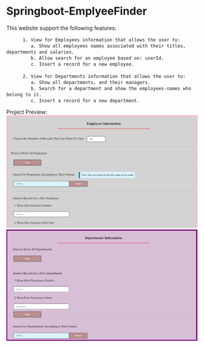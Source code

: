 # Springboot-EmplyeeFinder

This website support the following features:

          1. View for Employees information that allows the user to:
             a.	Show all employees names associated with their titles, departments and salaries.
             b.	Allow search for an employee based on: userId.
             c.	Insert a record for a new employee.

          2. View for Departments information that allows the user to:
             a.	Show all departments, and their managers.
             b.	Search for a department and show the employees-names who belong to it.
             c.	Insert a record for a new department.

Project Preview:
![](images/11.png)
![](images/22.png)
